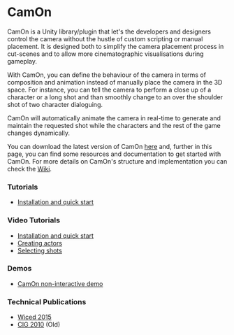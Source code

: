 # CamOn
CamOn is a Unity library/plugin that let's the developers and designers control the camera without the hustle of custom scripting or manual placement. It is designed both to simplify the camera placement process in cut-scenes and to allow more cinematographic visualisations during gameplay.

With CamOn, you can define the behaviour of the camera in terms of composition and animation instead of manually place the camera in the 3D space. For instance, you can tell the camera to perform a close up of a character or a long shot and than smoothly change to an over the shoulder shot of two character dialoguing.

CamOn will automatically animate the camera in real-time to generate and maintain the requested shot while the characters and the rest of the game changes dynamically.

You can download the latest version of CamOn [here](https://github.com/paoloburelli/camon/releases/download/1.9/CamOn-1.9.unitypackage) and, further in this page, you can find some resources and documentation to get started with CamOn.
For more details on CamOn's structure and implementation you can check the [Wiki](https://github.com/paoloburelli/camon/wiki).

### Tutorials
* [Installation and quick start](https://github.com/paoloburelli/camon/wiki#installation-and-quick-start)

### Video Tutorials
* [Installation and quick start](https://vimeo.com/134700380)
* [Creating actors](https://vimeo.com/134608246)
* [Selecting shots](https://vimeo.com/134607086)

### Demos
* [CamOn non-interactive demo](http://paoloburelli.github.io/camon/)
 
### Technical Publications
* [Wiced 2015](http://www.paoloburelli.com/publications/burelli2015wiced.pdf)
* [CIG 2010](http://www.paoloburelli.com/publications/burelli2010cig.pdf) (Old)
